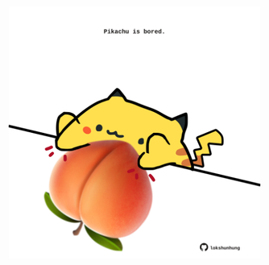 <!-- built at 04/01/2025, 06:00:45 UTC -->
<p align="center">
  <img width="500" height="500" src="./ReadmeImage.svg">
</p>
